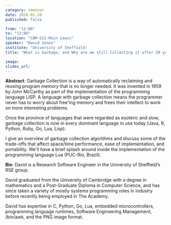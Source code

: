 ```yaml
---
category: seminar
date: 2020-01-28
published: false

from: "12:00"
to: "13:00"
location: "COM-G12-Main Lewin"
speaker: "David Jones"
institute: "University of Sheffield"
title: "What is Garbage, and Why are we still Collecting it after 50 years?"

image:
slides_url:
---
```


**Abstract**: Garbage Collection is a way of automatically reclaiming and reusing program memory that is no longer needed. It was invented in 1959 by John McCarthy as part of the implementation of the programming language LISP. A language with garbage collection means the programmer never has to worry about free'ing memory and frees their intellect to work on more interesting problems.

Once the province of languages that were regarded as esoteric and slow, garbage collection is now in every dominant language in use today (Java, R, Python, Ruby, Go, Lua, Lisp).

I give an overview of garbage collection algorithms and discuss some of the trade-offs that affect space/time performance, ease of implementation, and portability. We'll have a brief splash around inside the implementation of the programming language Lua (PUC-Rio, Brazil).

**Bio**: David is a Research Software Engineer in the University of Sheffield’s RSE group.

David graduated from the University of Cambridge with a degree in mathematics and a Post-Graduate Diploma in Computer Science, and has since taken a variety of mostly systems programming roles in industry before recently being employed in The Academy.

David has expertise in C, Python, Go, Lua, embedded microcontrollers, programming language runtimes, Software Engineering Management, /bin/awk, and the PNG image format.
